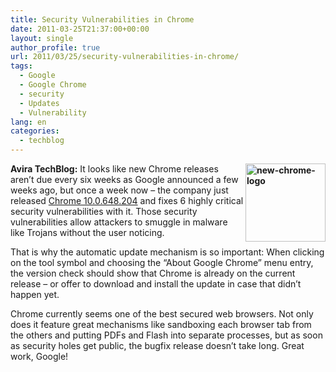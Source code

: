 ```yaml
---
title: Security Vulnerabilities in Chrome
date: 2011-03-25T21:37:00+00:00
layout: single
author_profile: true
url: 2011/03/25/security-vulnerabilities-in-chrome/
tags:
  - Google
  - Google Chrome
  - security
  - Updates
  - Vulnerability
lang: en
categories: 
  - techblog
---
```

**[<img title="new-chrome-logo" border="0" alt="new-chrome-logo" align="right" src="http://lh3.ggpht.com/_vaUVXcmC3OI/TY0D_pgb15I/AAAAAAAADyg/zlSNksXdj-g/new-chrome-logo_thumb%5B2%5D.png?imgmax=800" width="128" height="125" />](http://lh6.ggpht.com/_vaUVXcmC3OI/TY0D8U6bPcI/AAAAAAAADyc/3oMel5m_HqA/s1600-h/new-chrome-logo%5B4%5D.png)Avira TechBlog:** It looks like new Chrome releases aren’t due every six weeks as Google announced a few weeks ago, but once a week now – the company just released [Chrome 10.0.648.204](http://googlechromereleases.blogspot.com/2011/03/stable-channel-update.html) and fixes 6 highly critical security vulnerabilities with it. Those security vulnerabilities allow attackers to smuggle in malware like Trojans without the user noticing.

That is why the automatic update mechanism is so important: When clicking on the tool symbol and choosing the “About Google Chrome” menu entry, the version check should show that Chrome is already on the current release – or offer to download and install the update in case that didn’t happen yet.

Chrome currently seems one of the best secured web browsers. Not only does it feature great mechanisms like sandboxing each browser tab from the others and putting PDFs and Flash into separate processes, but as soon as security holes get public, the bugfix release doesn’t take long. Great work, Google!